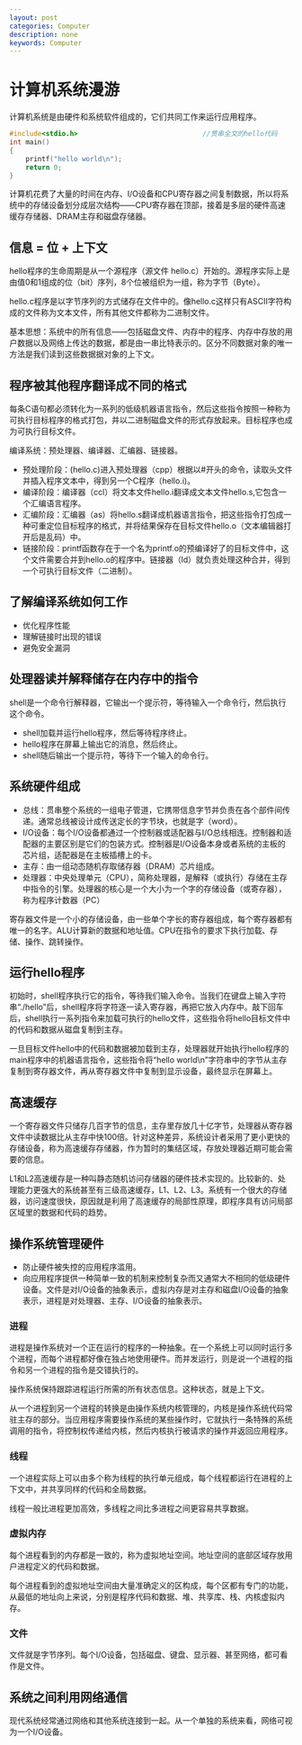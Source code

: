 ```yaml
---
layout: post
categories: Computer
description: none
keywords: Computer
---
```

# 计算机系统漫游
计算机系统是由硬件和系统软件组成的，它们共同工作来运行应用程序。
```C
#include<stdio.h>								//贯串全文的hello代码
int main()
{
	printf("hello world\n");
	return 0;
}
```
计算机花费了大量的时间在内存、I/O设备和CPU寄存器之间复制数据，所以将系统中的存储设备划分成层次结构——CPU寄存器在顶部，接着是多层的硬件高速缓存存储器、DRAM主存和磁盘存储器。

## 信息 = 位 + 上下文
hello程序的生命周期是从一个源程序（源文件 hello.c）开始的。源程序实际上是由值0和1组成的位（bit）序列，8个位被组织为一组，称为字节（Byte）。

hello.c程序是以字节序列的方式储存在文件中的。像hello.c这样只有ASCII字符构成的文件称为文本文件，所有其他文件都称为二进制文件。

基本思想：系统中的所有信息——包括磁盘文件、内存中的程序、内存中存放的用户数据以及网络上传达的数据，都是由一串比特表示的。区分不同数据对象的唯一方法是我们读到这些数据据对象的上下文。

## 程序被其他程序翻译成不同的格式


每条C语句都必须转化为一系列的低级机器语言指令，然后这些指令按照一种称为可执行目标程序的格式打包，并以二进制磁盘文件的形式存放起来。目标程序也成为可执行目标文件。

编译系统：预处理器、编译器、汇编器、链接器。

- 预处理阶段：(hello.c)进入预处理器（cpp）根据以#开头的命令，读取头文件并插入程序文本中，得到另一个C程序（hello.i)。
- 编译阶段：编译器（ccl）将文本文件hello.i翻译成文本文件hello.s,它包含一个汇编语言程序。
- 汇编阶段：汇编器（as）将hello.s翻译成机器语言指令，把这些指令打包成一种可重定位目标程序的格式，并将结果保存在目标文件hello.o（文本编辑器打开后是乱码）中。
- 链接阶段：printf函数存在于一个名为printf.o的预编译好了的目标文件中，这个文件需要合并到hello.o的程序中。链接器（ld）就负责处理这种合并，得到一个可执行目标文件（二进制）。

## 了解编译系统如何工作

- 优化程序性能
- 理解链接时出现的错误
- 避免安全漏洞

## 处理器读并解释储存在内存中的指令

shell是一个命令行解释器，它输出一个提示符，等待输入一个命令行，然后执行这个命令。

- shell加载并运行hello程序，然后等待程序终止。
- hello程序在屏幕上输出它的消息，然后终止。
- shell随后输出一个提示符，等待下一个输入的命令行。

## 系统硬件组成

- 总线：贯串整个系统的一组电子管道，它携带信息字节并负责在各个部件间传递。通常总线被设计成传送定长的字节块，也就是字（word）。
- I/O设备：每个I/O设备都通过一个控制器或适配器与I/O总线相连。控制器和适配器的主要区别是它们的包装方式。控制器是I/O设备本身或者系统的主板的芯片组，适配器是在主板插槽上的卡。
- 主存：由一组动态随机存取储存器（DRAM）芯片组成。
- 处理器：中央处理单元（CPU），简称处理器，是解释（或执行）存储在主存中指令的引擎。处理器的核心是一个大小为一个字的存储设备（或寄存器），称为程序计数器（PC）

寄存器文件是一个小的存储设备，由一些单个字长的寄存器组成，每个寄存器都有唯一的名字。ALU计算新的数据和地址值。CPU在指令的要求下执行加载、存储、操作、跳转操作。

## 运行hello程序

初始时，shell程序执行它的指令，等待我们输入命令。当我们在键盘上输入字符串“./hello”后，shell程序将字符逐一读入寄存器，再把它放入内存中。敲下回车后，shell执行一系列指令来加载可执行的hello文件，这些指令将hello目标文件中的代码和数据从磁盘复制到主存。

一旦目标文件hello中的代码和数据被加载到主存，处理器就开始执行hello程序的main程序中的机器语言指令，这些指令将“hello world\n”字符串中的字节从主存复制到寄存器文件，再从寄存器文件中复制到显示设备，最终显示在屏幕上。

## 高速缓存

一个寄存器文件只储存几百字节的信息，主存里存放几十亿字节，处理器从寄存器文件中读数据比从主存中快100倍。针对这种差异，系统设计者采用了更小更快的存储设备，称为高速缓存存储器，作为暂时的集结区域，存放处理器近期可能会需要的信息。

L1和L2高速缓存是一种叫静态随机访问存储器的硬件技术实现的。比较新的、处理能力更强大的系统甚至有三级高速缓存，L1、L2、L3。系统有一个很大的存储器，访问速度很快，原因就是利用了高速缓存的局部性原理，即程序具有访问局部区域里的数据和代码的趋势。

## 操作系统管理硬件
- 防止硬件被失控的应用程序滥用。
- 向应用程序提供一种简单一致的机制来控制复杂而又通常大不相同的低级硬件设备。文件是对I/O设备的抽象表示，虚拟内存是对主存和磁盘I/O设备的抽象表示，进程是对处理器、主存、I/O设备的抽象表示。

### 进程

进程是操作系统对一个正在运行的程序的一种抽象。在一个系统上可以同时运行多个进程，而每个进程都好像在独占地使用硬件。而并发运行，则是说一个进程的指令和另一个进程的指令是交错执行的。

操作系统保持跟踪进程运行所需的所有状态信息。这种状态，就是上下文。

从一个进程到另一个进程的转换是由操作系统内核管理的，内核是操作系统代码常驻主存的部分。当应用程序需要操作系统的某些操作时，它就执行一条特殊的系统调用的指令，将控制权传递给内核，然后内核执行被请求的操作并返回应用程序。

### 线程

一个进程实际上可以由多个称为线程的执行单元组成，每个线程都运行在进程的上下文中，并共享同样的代码和全局数据。

线程一般比进程更加高效，多线程之间比多进程之间更容易共享数据。

### 虚拟内存

每个进程看到的内存都是一致的，称为虚拟地址空间。地址空间的底部区域存放用户进程定义的代码和数据。

每个进程看到的虚拟地址空间由大量准确定义的区构成，每个区都有专门的功能，从最低的地址向上来说，分别是程序代码和数据、堆、共享库、栈、内核虚拟内存。

### 文件

文件就是字节序列。每个I/O设备，包括磁盘、键盘、显示器、甚至网络，都可看作是文件。

## 系统之间利用网络通信

现代系统经常通过网络和其他系统连接到一起。从一个单独的系统来看，网络可视为一个I/O设备。



